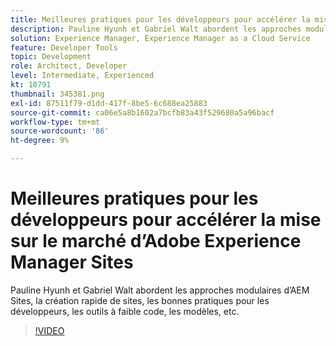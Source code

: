 ```yaml
---
title: Meilleures pratiques pour les développeurs pour accélérer la mise sur le marché d’Adobe Experience Manager Sites
description: Pauline Hyunh et Gabriel Walt abordent les approches modulaires d’AEM Sites, la création rapide de sites, les bonnes pratiques pour les développeurs, les outils à faible code, les modèles, etc. (Doit comporter entre 60 et 160 caractères, mais compte 177 caractères)
solution: Experience Manager, Experience Manager as a Cloud Service
feature: Developer Tools
topic: Development
role: Architect, Developer
level: Intermediate, Experienced
kt: 10791
thumbnail: 345381.png
exl-id: 87511f79-d1dd-417f-8be5-6c688ea25883
source-git-commit: ca06e5a8b1602a7bcfb83a43f529680a5a96bacf
workflow-type: tm+mt
source-wordcount: '86'
ht-degree: 9%

---
```


# Meilleures pratiques pour les développeurs pour accélérer la mise sur le marché d’Adobe Experience Manager Sites

Pauline Hyunh et Gabriel Walt abordent les approches modulaires d’AEM Sites, la création rapide de sites, les bonnes pratiques pour les développeurs, les outils à faible code, les modèles, etc.

>[!VIDEO](https://video.tv.adobe.com/v/345381/?quality=12&learn=on)
